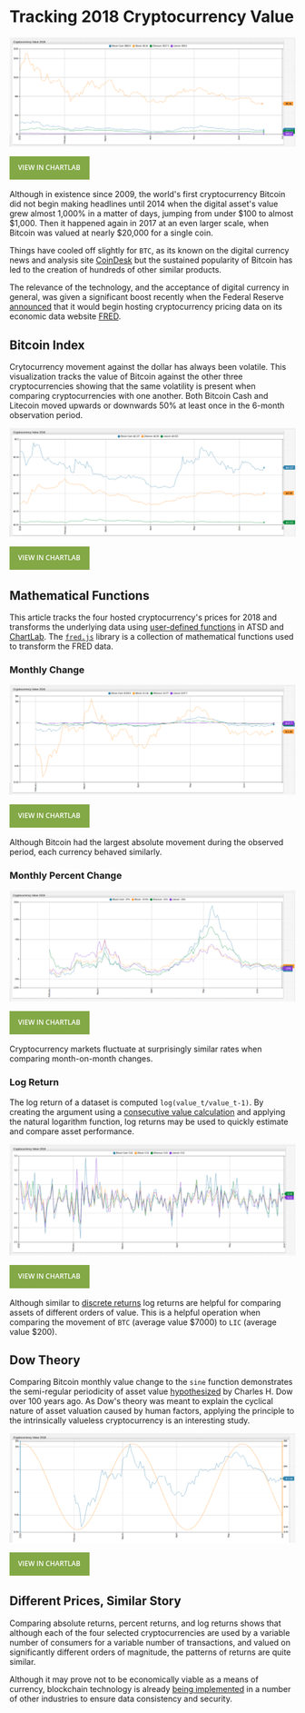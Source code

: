 # Tracking 2018 Cryptocurrency Value

![](./images/crypto-value-2018.png)

[![](./images/button.png)](https://apps.axibase.com/chartlab/71df6f9f#fullscreen)

Although in existence since 2009, the world's first cryptocurrency Bitcoin did not begin making headlines until 2014 when the digital asset's value grew almost 1,000% in a matter of days, jumping from under $100 to almost $1,000. Then it happened again in 2017 at an even larger scale, when Bitcoin was valued at nearly $20,000 for a single coin.

Things have cooled off slightly for `BTC`, as its known on the digital currency news and analysis site [CoinDesk](https://www.coindesk.com/) but the sustained popularity of Bitcoin has led to the creation of hundreds of other similar products.

The relevance of the technology, and the acceptance of digital currency in general, was given a significant boost recently when the Federal Reserve [announced](https://news.research.stlouisfed.org/2018/06/fred-adds-cryptocurrency-series/) that it would begin hosting cryptocurrency pricing data on its economic data website [FRED](https://research.stlouisfed.org/).

## Bitcoin Index

Crytocurrency movement against the dollar has always been volatile. This visualization tracks the value of Bitcoin against the other three cryptocurrencies showing that the same volatility is present when comparing cryptocurrencies with one another. Both Bitcoin Cash and Litecoin moved upwards or downwards 50% at least once in the 6-month observation period.

![](./images/bitcoin-index.png)

[![](./images/button.png)](https://apps.axibase.com/chartlab/c00386b4#fullscreen)

## Mathematical Functions

This article tracks the four hosted cryptocurrency's prices for 2018 and transforms the underlying data using [user-defined functions](https://github.com/axibase/charts/blob/master/syntax/udf.md#user-defined-functions) in ATSD and [ChartLab](../../tutorials/shared/chartlab.md). The [`fred.js`](../../tutorials/shared/trends.md#fred-library) library is a collection of mathematical functions used to transform the FRED data.

### Monthly Change

![](./images/monthly-change.png)

[![](./images/button.png)](https://apps.axibase.com/chartlab/0fb3df5f#fullscreen)

Although Bitcoin had the largest absolute movement during the observed period, each currency behaved similarly.

### Monthly Percent Change

![](./images/monthly-percent-change.png)

[![](./images/button.png)](https://apps.axibase.com/chartlab/5a8664ca#fullscreen)

Cryptocurrency markets fluctuate at surprisingly similar rates when comparing month-on-month changes.

### Log Return

The log return of a dataset is computed `log(value_t/value_t-1)`. By creating the argument using a [consecutive value calculation](../../tutorials/subtract-subsequent-values/README.md#charts-functions) and applying the natural logarithm function, log returns may be used to quickly estimate and compare asset performance.

![](./images/log-returns.png)

[![](./images/button.png)](https://apps.axibase.com/chartlab/df649def#fullscreen)

Although similar to [discrete returns](#monthly-change) log returns are helpful for comparing assets of different orders of value. This is a helpful operation when comparing the movement of `BTC` (average value $7000) to `LIC` (average value $200).

## Dow Theory

Comparing Bitcoin monthly value change to the `sine` function demonstrates the semi-regular periodicity of asset value [hypothesized](https://en.wikipedia.org/wiki/Dow_theory) by Charles H. Dow over 100 years ago. As Dow's theory was meant to explain the cyclical nature of asset valuation caused by human factors, applying the principle to the intrinsically valueless cryptocurrency is an interesting study.

![](./images/dow-theory.png)

[![](./images/button.png)](https://apps.axibase.com/chartlab/78743661#fullscreen)

## Different Prices, Similar Story

Comparing absolute returns, percent returns, and log returns shows that although each of the four selected cryptocurrencies are used by a variable number of consumers for a variable number of transactions, and valued on significantly different orders of magnitude, the patterns of returns are quite similar.

Although it may prove not to be economically viable as a means of currency, blockchain technology is already [being implemented](http://fortune.com/2017/12/26/blockchain-tech-companies-ibm/) in a number of other industries to ensure data consistency and security.